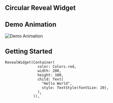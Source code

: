 ## Circular Reveal Widget

## Demo Animation

![Demo Animation](../assets/reveal_anim.gif?raw=true)

## Getting Started
```
RevealWidget(Container(
               color: Colors.red,
               width: 200,
               height: 100,
               child: Text(
                 "Hello World",
                 style: TextStyle(fontSize: 20),
               ),
             )),`
```